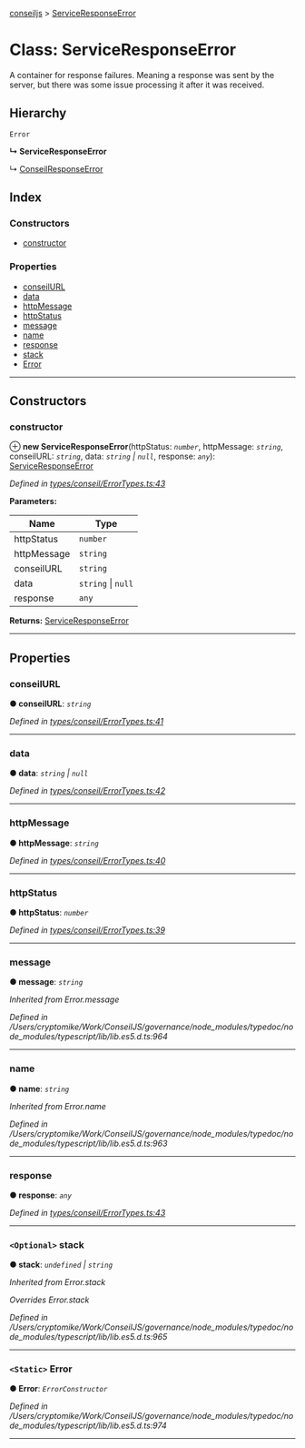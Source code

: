 [conseiljs](../README.md) > [ServiceResponseError](../classes/serviceresponseerror.md)

# Class: ServiceResponseError

A container for response failures. Meaning a response was sent by the server, but there was some issue processing it after it was received.

## Hierarchy

 `Error`

**↳ ServiceResponseError**

↳  [ConseilResponseError](conseilresponseerror.md)

## Index

### Constructors

* [constructor](serviceresponseerror.md#constructor)

### Properties

* [conseilURL](serviceresponseerror.md#conseilurl)
* [data](serviceresponseerror.md#data)
* [httpMessage](serviceresponseerror.md#httpmessage)
* [httpStatus](serviceresponseerror.md#httpstatus)
* [message](serviceresponseerror.md#message)
* [name](serviceresponseerror.md#name)
* [response](serviceresponseerror.md#response)
* [stack](serviceresponseerror.md#stack)
* [Error](serviceresponseerror.md#error)

---

## Constructors

<a id="constructor"></a>

###  constructor

⊕ **new ServiceResponseError**(httpStatus: *`number`*, httpMessage: *`string`*, conseilURL: *`string`*, data: *`string` \| `null`*, response: *`any`*): [ServiceResponseError](serviceresponseerror.md)

*Defined in [types/conseil/ErrorTypes.ts:43](https://github.com/Cryptonomic/ConseilJS/blob/2dbb08e/src/types/conseil/ErrorTypes.ts#L43)*

**Parameters:**

| Name | Type |
| ------ | ------ |
| httpStatus | `number` |
| httpMessage | `string` |
| conseilURL | `string` |
| data | `string` \| `null` |
| response | `any` |

**Returns:** [ServiceResponseError](serviceresponseerror.md)

___

## Properties

<a id="conseilurl"></a>

###  conseilURL

**● conseilURL**: *`string`*

*Defined in [types/conseil/ErrorTypes.ts:41](https://github.com/Cryptonomic/ConseilJS/blob/2dbb08e/src/types/conseil/ErrorTypes.ts#L41)*

___
<a id="data"></a>

###  data

**● data**: *`string` \| `null`*

*Defined in [types/conseil/ErrorTypes.ts:42](https://github.com/Cryptonomic/ConseilJS/blob/2dbb08e/src/types/conseil/ErrorTypes.ts#L42)*

___
<a id="httpmessage"></a>

###  httpMessage

**● httpMessage**: *`string`*

*Defined in [types/conseil/ErrorTypes.ts:40](https://github.com/Cryptonomic/ConseilJS/blob/2dbb08e/src/types/conseil/ErrorTypes.ts#L40)*

___
<a id="httpstatus"></a>

###  httpStatus

**● httpStatus**: *`number`*

*Defined in [types/conseil/ErrorTypes.ts:39](https://github.com/Cryptonomic/ConseilJS/blob/2dbb08e/src/types/conseil/ErrorTypes.ts#L39)*

___
<a id="message"></a>

###  message

**● message**: *`string`*

*Inherited from Error.message*

*Defined in /Users/cryptomike/Work/ConseilJS/governance/node_modules/typedoc/node_modules/typescript/lib/lib.es5.d.ts:964*

___
<a id="name"></a>

###  name

**● name**: *`string`*

*Inherited from Error.name*

*Defined in /Users/cryptomike/Work/ConseilJS/governance/node_modules/typedoc/node_modules/typescript/lib/lib.es5.d.ts:963*

___
<a id="response"></a>

###  response

**● response**: *`any`*

*Defined in [types/conseil/ErrorTypes.ts:43](https://github.com/Cryptonomic/ConseilJS/blob/2dbb08e/src/types/conseil/ErrorTypes.ts#L43)*

___
<a id="stack"></a>

### `<Optional>` stack

**● stack**: *`undefined` \| `string`*

*Inherited from Error.stack*

*Overrides Error.stack*

*Defined in /Users/cryptomike/Work/ConseilJS/governance/node_modules/typedoc/node_modules/typescript/lib/lib.es5.d.ts:965*

___
<a id="error"></a>

### `<Static>` Error

**● Error**: *`ErrorConstructor`*

*Defined in /Users/cryptomike/Work/ConseilJS/governance/node_modules/typedoc/node_modules/typescript/lib/lib.es5.d.ts:974*

___

